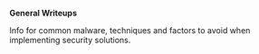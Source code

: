 **General Writeups**

Info for common malware, techniques and factors to avoid when implementing security solutions. 
